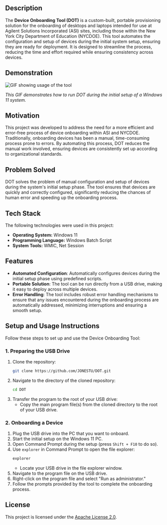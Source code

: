 ## Description

The **Device Onboarding Tool (DOT)** is a custom-built, portable provisioning solution for the onboarding of desktops and laptops intended for use at Agilent Solutions Incorporated (ASI) sites, including those within the New York City Department of Education (NYCDOE). This tool automates the configuration and setup of devices during the initial system setup, ensuring they are ready for deployment. It is designed to streamline the process, reducing the time and effort required while ensuring consistency across devices.

## Demonstration

![GIF showing usage of the tool](https://github.com/JONESTU/DOT/blob/main/demo.gif?raw=true)

*This GIF demonstrates how to run DOT during the initial setup of a Windows 11 system.*

## Motivation

This project was developed to address the need for a more efficient and error-free process of device onboarding within ASI and NYCDOE. Traditionally, onboarding devices has been a manual, time-consuming process prone to errors. By automating this process, DOT reduces the manual work involved, ensuring devices are consistently set up according to organizational standards.

## Problem Solved

DOT solves the problem of manual configuration and setup of devices during the system's initial setup phase. The tool ensures that devices are quickly and correctly configured, significantly reducing the chances of human error and speeding up the onboarding process.

## Tech Stack

The following technologies were used in this project:

- **Operating System:** Windows 11
- **Programming Language:** Windows Batch Script
- **System Tools:** WMIC, Net Session

## Features

- **Automated Configuration**: Automatically configures devices during the initial setup phase using predefined scripts.
- **Portable Solution**: The tool can be run directly from a USB drive, making it easy to deploy across multiple devices.
- **Error Handling**: The tool includes robust error handling mechanisms to ensure that any issues encountered during the onboarding process are automatically addressed, minimizing interruptions and ensuring a smooth setup.

## Setup and Usage Instructions

Follow these steps to set up and use the Device Onboarding Tool:

### 1. Preparing the USB Drive

1. Clone the repository:
   ```bash
   git clone https://github.com/JONESTU/DOT.git
   ```
2. Navigate to the directory of the cloned repository:
   ```bash
   cd DOT
   ```
3. Transfer the program to the root of your USB drive:
   - Copy the main program file(s) from the cloned directory to the root of your USB drive.

### 2. Onboarding a Device

1. Plug the USB drive into the PC that you want to onboard.
2. Start the initial setup on the Windows 11 PC.
3. Open Command Prompt during the setup (press `Shift + F10` to do so).
4. Use `explorer` in Command Prompt to open the file explorer:
   ```cmd
   explorer
   ```
   - Locate your USB drive in the file explorer window.
5. Navigate to the program file on the USB drive.
6. Right-click on the program file and select "Run as administrator."
7. Follow the prompts provided by the tool to complete the onboarding process.

## License

This project is licensed under the [Apache License 2.0](https://github.com/JONESTU/DOT/blob/main/LICENSE).
